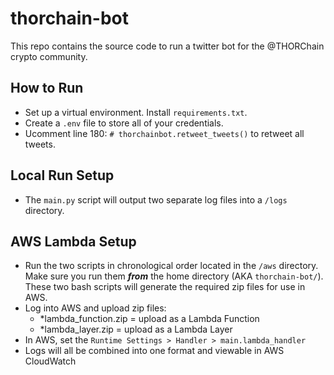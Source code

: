 # thorchain-bot

This repo contains the source code to run a twitter bot for the @THORChain crypto community.

## How to Run
- Set up a virtual environment. Install `requirements.txt`.
- Create a `.env` file to store all of your credentials.
- Ucomment line 180: `# thorchainbot.retweet_tweets()` to retweet all tweets.

## Local Run Setup
- The `main.py` script will output two separate log files into a `/logs`  directory.

## AWS Lambda Setup
- Run the two scripts in chronological order located in the `/aws` directory. Make sure you run them ***from*** the home directory (AKA `thorchain-bot/`). These two bash scripts will generate the required zip files for use in AWS.
- Log into AWS and upload zip files:
  - *lambda_function.zip = upload as a Lambda Function
  - *lambda_layer.zip = upload as a Lambda Layer
- In AWS, set the `Runtime Settings > Handler > main.lambda_handler`
- Logs will all be combined into one format and viewable in AWS CloudWatch

